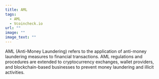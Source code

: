 ```yaml
---
title: AML
tags:
  - AML
  - Vcoincheck.io
url: ""
image: ""
image_text: ""
---
```


AML (Anti-Money Laundering) refers to the application of anti-money laundering measures to financial transactions. AML regulations and procedures are extended to cryptocurrency exchanges, wallet providers, and blockchain-based businesses to prevent money laundering and illicit activities.
